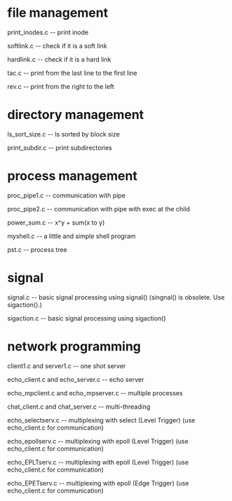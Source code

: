 # file management

print_inodes.c -- print inode

softlink.c -- check if it is a soft link

hardlink.c -- check if it is a hard link

tac.c -- print from the last line to the first line

rev.c -- print from the right to the left

# directory management

ls_sort_size.c -- ls sorted by block size

print_subdir.c -- print subdirectories

# process management

proc_pipe1.c -- communication with pipe

proc_pipe2.c -- communication with pipe with exec at the child

power_sum.c -- x^y + sum(x to y)

myshell.c -- a little and simple shell program

pst.c -- process tree

# signal

signal.c -- basic signal processing using signal() (singnal() is obsolete. Use sigaction().)

sigaction.c -- basic signal processing using sigaction()

# network programming

client1.c and server1.c -- one shot server

echo_client.c and echo_server.c -- echo server

echo_mpclient.c and echo_mpserver.c -- multiple processes

chat_client.c and chat_server.c -- multi-threading

echo_selectserv.c -- multiplexing with select (Level Trigger) (use echo_client.c for communication)

echo_epollserv.c -- multiplexing with epoll (Level Trigger) (use echo_client.c for communication)

echo_EPLTserv.c -- multiplexing with epoll (Level Trigger) (use echo_client.c for communication)

echo_EPETserv.c -- multiplexing with epoll (Edge Trigger) (use echo_client.c for communication)

